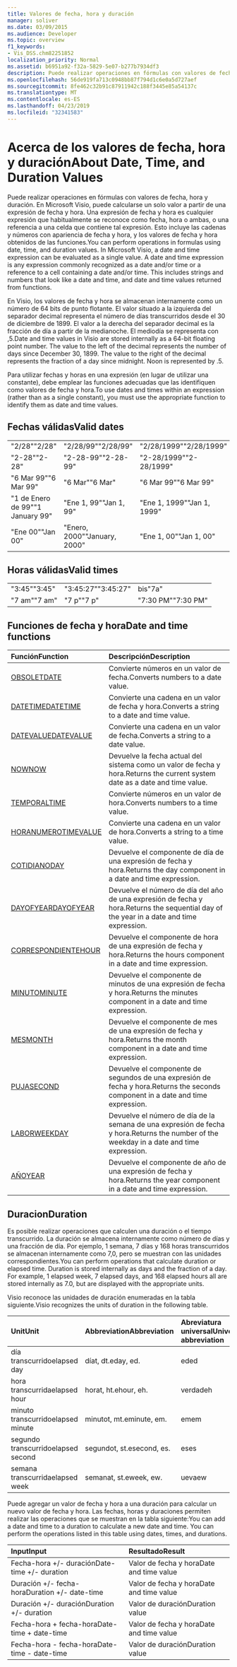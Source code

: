 ```yaml
---
title: Valores de fecha, hora y duración
manager: soliver
ms.date: 03/09/2015
ms.audience: Developer
ms.topic: overview
f1_keywords:
- Vis_DSS.chm82251852
localization_priority: Normal
ms.assetid: b6951a92-f32a-5829-5e07-b277b7934df3
description: Puede realizar operaciones en fórmulas con valores de fecha, hora y duración. En Microsoft Visio, puede calcularse un solo valor a partir de una expresión de fecha y hora. Una expresión de fecha y hora es cualquier expresión que habitualmente se reconoce como fecha, hora o ambas, o una referencia a una celda que contiene tal expresión. Esto incluye las cadenas y números con apariencia de fecha y hora, y los valores de fecha y hora obtenidos de las funciones.
ms.openlocfilehash: 56de919fa713c0948bb87f794d1c6e0a5d727aef
ms.sourcegitcommit: 8fe462c32b91c87911942c188f3445e85a54137c
ms.translationtype: MT
ms.contentlocale: es-ES
ms.lasthandoff: 04/23/2019
ms.locfileid: "32341583"
---
```

# <a name="about-date-time-and-duration-values"></a><span data-ttu-id="759c5-106">Acerca de los valores de fecha, hora y duración</span><span class="sxs-lookup"><span data-stu-id="759c5-106">About Date, Time, and Duration Values</span></span>

<span data-ttu-id="759c5-p102">Puede realizar operaciones en fórmulas con valores de fecha, hora y duración. En Microsoft Visio, puede calcularse un solo valor a partir de una expresión de fecha y hora. Una expresión de fecha y hora es cualquier expresión que habitualmente se reconoce como fecha, hora o ambas, o una referencia a una celda que contiene tal expresión. Esto incluye las cadenas y números con apariencia de fecha y hora, y los valores de fecha y hora obtenidos de las funciones.</span><span class="sxs-lookup"><span data-stu-id="759c5-p102">You can perform operations in formulas using date, time, and duration values. In Microsoft Visio, a date and time expression can be evaluated as a single value. A date and time expression is any expression commonly recognized as a date and/or time or a reference to a cell containing a date and/or time. This includes strings and numbers that look like a date and time, and date and time values returned from functions.</span></span>
  
<span data-ttu-id="759c5-p103">En Visio, los valores de fecha y hora se almacenan internamente como un número de 64 bits de punto flotante. El valor situado a la izquierda del separador decimal representa el número de días transcurridos desde el 30 de diciembre de 1899. El valor a la derecha del separador decimal es la fracción de día a partir de la medianoche. El mediodía se representa con ,5.</span><span class="sxs-lookup"><span data-stu-id="759c5-p103">Date and time values in Visio are stored internally as a 64-bit floating point number. The value to the left of the decimal represents the number of days since December 30, 1899. The value to the right of the decimal represents the fraction of a day since midnight. Noon is represented by .5.</span></span>
  
<span data-ttu-id="759c5-115">Para utilizar fechas y horas en una expresión (en lugar de utilizar una constante), debe emplear las funciones adecuadas que las identifiquen como valores de fecha y hora.</span><span class="sxs-lookup"><span data-stu-id="759c5-115">To use dates and times within an expression (rather than as a single constant), you must use the appropriate function to identify them as date and time values.</span></span>
  
## <a name="valid-dates"></a><span data-ttu-id="759c5-116">Fechas válidas</span><span class="sxs-lookup"><span data-stu-id="759c5-116">Valid dates</span></span>

||||
|:-----|:-----|:-----|
| <span data-ttu-id="759c5-117">"2/28"</span><span class="sxs-lookup"><span data-stu-id="759c5-117">"2/28"</span></span>  <br/> | <span data-ttu-id="759c5-118">"2/28/99"</span><span class="sxs-lookup"><span data-stu-id="759c5-118">"2/28/99"</span></span>  <br/> | <span data-ttu-id="759c5-119">"2/28/1999"</span><span class="sxs-lookup"><span data-stu-id="759c5-119">"2/28/1999"</span></span>  <br/> |
| <span data-ttu-id="759c5-120">"2-28"</span><span class="sxs-lookup"><span data-stu-id="759c5-120">"2-28"</span></span>  <br/> | <span data-ttu-id="759c5-121">"2-28-99"</span><span class="sxs-lookup"><span data-stu-id="759c5-121">"2-28-99"</span></span>  <br/> | <span data-ttu-id="759c5-122">"2-28/1999"</span><span class="sxs-lookup"><span data-stu-id="759c5-122">"2-28/1999"</span></span>  <br/> |
| <span data-ttu-id="759c5-123">"6 Mar 99"</span><span class="sxs-lookup"><span data-stu-id="759c5-123">"6 Mar 99"</span></span>  <br/> | <span data-ttu-id="759c5-124">"6 Mar"</span><span class="sxs-lookup"><span data-stu-id="759c5-124">"6 Mar"</span></span>  <br/> | <span data-ttu-id="759c5-125">"6 Mar 99"</span><span class="sxs-lookup"><span data-stu-id="759c5-125">"6 Mar 99"</span></span>  <br/> |
| <span data-ttu-id="759c5-126">"1 de Enero de 99"</span><span class="sxs-lookup"><span data-stu-id="759c5-126">"1 January 99"</span></span>  <br/> | <span data-ttu-id="759c5-127">"Ene 1, 99"</span><span class="sxs-lookup"><span data-stu-id="759c5-127">"Jan 1, 99"</span></span>  <br/> | <span data-ttu-id="759c5-128">"Ene 1, 1999"</span><span class="sxs-lookup"><span data-stu-id="759c5-128">"Jan 1, 1999"</span></span>  <br/> |
| <span data-ttu-id="759c5-129">"Ene 00"</span><span class="sxs-lookup"><span data-stu-id="759c5-129">"Jan 00"</span></span>  <br/> | <span data-ttu-id="759c5-130">"Enero, 2000"</span><span class="sxs-lookup"><span data-stu-id="759c5-130">"January, 2000"</span></span>  <br/> | <span data-ttu-id="759c5-131">"Ene 1, 00"</span><span class="sxs-lookup"><span data-stu-id="759c5-131">"Jan 1, 00"</span></span>  <br/> |
   
## <a name="valid-times"></a><span data-ttu-id="759c5-132">Horas válidas</span><span class="sxs-lookup"><span data-stu-id="759c5-132">Valid times</span></span>

||||
|:-----|:-----|:-----|
| <span data-ttu-id="759c5-133">"3:45"</span><span class="sxs-lookup"><span data-stu-id="759c5-133">"3:45"</span></span>  <br/> | <span data-ttu-id="759c5-134">"3:45:27"</span><span class="sxs-lookup"><span data-stu-id="759c5-134">"3:45:27"</span></span>  <br/> | <span data-ttu-id="759c5-135">bis</span><span class="sxs-lookup"><span data-stu-id="759c5-135">"7a"</span></span>  <br/> |
| <span data-ttu-id="759c5-136">"7 am"</span><span class="sxs-lookup"><span data-stu-id="759c5-136">"7 am"</span></span>  <br/> | <span data-ttu-id="759c5-137">"7 p"</span><span class="sxs-lookup"><span data-stu-id="759c5-137">"7 p"</span></span>  <br/> | <span data-ttu-id="759c5-138">"7:30 PM"</span><span class="sxs-lookup"><span data-stu-id="759c5-138">"7:30 PM"</span></span>  <br/> |
   
## <a name="date-and-time-functions"></a><span data-ttu-id="759c5-139">Funciones de fecha y hora</span><span class="sxs-lookup"><span data-stu-id="759c5-139">Date and time functions</span></span>

|<span data-ttu-id="759c5-140">**Función**</span><span class="sxs-lookup"><span data-stu-id="759c5-140">**Function**</span></span>|<span data-ttu-id="759c5-141">**Descripción**</span><span class="sxs-lookup"><span data-stu-id="759c5-141">**Description**</span></span>|
|:-----|:-----|
|[<span data-ttu-id="759c5-142">OBSOLET</span><span class="sxs-lookup"><span data-stu-id="759c5-142">DATE</span></span>](date-function-visioshapesheet.md) <br/> | <span data-ttu-id="759c5-143">Convierte números en un valor de fecha.</span><span class="sxs-lookup"><span data-stu-id="759c5-143">Converts numbers to a date value.</span></span>  <br/> |
|[<span data-ttu-id="759c5-144">DATETIME</span><span class="sxs-lookup"><span data-stu-id="759c5-144">DATETIME</span></span>](datetime-function.md) <br/> | <span data-ttu-id="759c5-145">Convierte una cadena en un valor de fecha y hora.</span><span class="sxs-lookup"><span data-stu-id="759c5-145">Converts a string to a date and time value.</span></span>  <br/> |
|[<span data-ttu-id="759c5-146">DATEVALUE</span><span class="sxs-lookup"><span data-stu-id="759c5-146">DATEVALUE</span></span>](datevalue-function-visioshapesheet.md) <br/> | <span data-ttu-id="759c5-147">Convierte una cadena en un valor de fecha.</span><span class="sxs-lookup"><span data-stu-id="759c5-147">Converts a string to a date value.</span></span>  <br/> |
|[<span data-ttu-id="759c5-148">NOW</span><span class="sxs-lookup"><span data-stu-id="759c5-148">NOW</span></span>](now-function-visioshapesheet.md) <br/> | <span data-ttu-id="759c5-149">Devuelve la fecha actual del sistema como un valor de fecha y hora.</span><span class="sxs-lookup"><span data-stu-id="759c5-149">Returns the current system date as a date and time value.</span></span>  <br/> |
|[<span data-ttu-id="759c5-150">TEMPORAL</span><span class="sxs-lookup"><span data-stu-id="759c5-150">TIME</span></span>](time-function-visioshapesheet.md) <br/> | <span data-ttu-id="759c5-151">Convierte números en un valor de hora.</span><span class="sxs-lookup"><span data-stu-id="759c5-151">Converts numbers to a time value.</span></span>  <br/> |
|[<span data-ttu-id="759c5-152">HORANUMERO</span><span class="sxs-lookup"><span data-stu-id="759c5-152">TIMEVALUE</span></span>](timevalue-function-visioshapesheet.md) <br/> | <span data-ttu-id="759c5-153">Convierte una cadena en un valor de hora.</span><span class="sxs-lookup"><span data-stu-id="759c5-153">Converts a string to a time value.</span></span>  <br/> |
|[<span data-ttu-id="759c5-154">COTIDIANO</span><span class="sxs-lookup"><span data-stu-id="759c5-154">DAY</span></span>](day-function-visioshapesheet.md) <br/> | <span data-ttu-id="759c5-155">Devuelve el componente de día de una expresión de fecha y hora.</span><span class="sxs-lookup"><span data-stu-id="759c5-155">Returns the day component in a date and time expression.</span></span>  <br/> |
|[<span data-ttu-id="759c5-156">DAYOFYEAR</span><span class="sxs-lookup"><span data-stu-id="759c5-156">DAYOFYEAR</span></span>](dayofyear-function.md) <br/> | <span data-ttu-id="759c5-157">Devuelve el número de día del año de una expresión de fecha y hora.</span><span class="sxs-lookup"><span data-stu-id="759c5-157">Returns the sequential day of the year in a date and time expression.</span></span>  <br/> |
|[<span data-ttu-id="759c5-158">CORRESPONDIENTE</span><span class="sxs-lookup"><span data-stu-id="759c5-158">HOUR</span></span>](hour-function-visioshapesheet.md) <br/> | <span data-ttu-id="759c5-159">Devuelve el componente de hora de una expresión de fecha y hora.</span><span class="sxs-lookup"><span data-stu-id="759c5-159">Returns the hours component in a date and time expression.</span></span>  <br/> |
|[<span data-ttu-id="759c5-160">MINUTO</span><span class="sxs-lookup"><span data-stu-id="759c5-160">MINUTE</span></span>](minute-function-visioshapesheet.md) <br/> | <span data-ttu-id="759c5-161">Devuelve el componente de minutos de una expresión de fecha y hora.</span><span class="sxs-lookup"><span data-stu-id="759c5-161">Returns the minutes component in a date and time expression.</span></span>  <br/> |
|[<span data-ttu-id="759c5-162">MES</span><span class="sxs-lookup"><span data-stu-id="759c5-162">MONTH</span></span>](month-function-visioshapesheet.md) <br/> | <span data-ttu-id="759c5-163">Devuelve el componente de mes de una expresión de fecha y hora.</span><span class="sxs-lookup"><span data-stu-id="759c5-163">Returns the month component in a date and time expression.</span></span>  <br/> |
|[<span data-ttu-id="759c5-164">PUJA</span><span class="sxs-lookup"><span data-stu-id="759c5-164">SECOND</span></span>](second-function-visioshapesheet.md) <br/> | <span data-ttu-id="759c5-165">Devuelve el componente de segundos de una expresión de fecha y hora.</span><span class="sxs-lookup"><span data-stu-id="759c5-165">Returns the seconds component in a date and time expression.</span></span>  <br/> |
|[<span data-ttu-id="759c5-166">LABOR</span><span class="sxs-lookup"><span data-stu-id="759c5-166">WEEKDAY</span></span>](weekday-function-visioshapesheet.md) <br/> | <span data-ttu-id="759c5-167">Devuelve el número de día de la semana de una expresión de fecha y hora.</span><span class="sxs-lookup"><span data-stu-id="759c5-167">Returns the number of the weekday in a date and time expression.</span></span>  <br/> |
|[<span data-ttu-id="759c5-168">AÑO</span><span class="sxs-lookup"><span data-stu-id="759c5-168">YEAR</span></span>](year-function-visioshapesheet.md) <br/> | <span data-ttu-id="759c5-169">Devuelve el componente de año de una expresión de fecha y hora.</span><span class="sxs-lookup"><span data-stu-id="759c5-169">Returns the year component in a date and time expression.</span></span>  <br/> |
   
## <a name="duration"></a><span data-ttu-id="759c5-170">Duracion</span><span class="sxs-lookup"><span data-stu-id="759c5-170">Duration</span></span>

<span data-ttu-id="759c5-p104">Es posible realizar operaciones que calculen una duración o el tiempo transcurrido. La duración se almacena internamente como número de días y una fracción de día. Por ejemplo, 1 semana, 7 días y 168 horas transcurridos se almacenan internamente como 7,0, pero se muestran con las unidades correspondientes.</span><span class="sxs-lookup"><span data-stu-id="759c5-p104">You can perform operations that calculate duration or elapsed time. Duration is stored internally as days and the fraction of a day. For example, 1 elapsed week, 7 elapsed days, and 168 elapsed hours all are stored internally as 7.0, but are displayed with the appropriate units.</span></span>
  
<span data-ttu-id="759c5-174">Visio reconoce las unidades de duración enumeradas en la tabla siguiente.</span><span class="sxs-lookup"><span data-stu-id="759c5-174">Visio recognizes the units of duration in the following table.</span></span>
  
|<span data-ttu-id="759c5-175">**Unit**</span><span class="sxs-lookup"><span data-stu-id="759c5-175">**Unit**</span></span>|<span data-ttu-id="759c5-176">**Abbreviation**</span><span class="sxs-lookup"><span data-stu-id="759c5-176">**Abbreviation**</span></span>|<span data-ttu-id="759c5-177">**Abreviatura universal**</span><span class="sxs-lookup"><span data-stu-id="759c5-177">**Universal abbreviation**</span></span>|
|:-----|:-----|:-----|
| <span data-ttu-id="759c5-178">día transcurrido</span><span class="sxs-lookup"><span data-stu-id="759c5-178">elapsed day</span></span>  <br/> | <span data-ttu-id="759c5-179">díat, dt.</span><span class="sxs-lookup"><span data-stu-id="759c5-179">eday, ed.</span></span>  <br/> | <span data-ttu-id="759c5-180">ed</span><span class="sxs-lookup"><span data-stu-id="759c5-180">ed</span></span>  <br/> |
| <span data-ttu-id="759c5-181">hora transcurrida</span><span class="sxs-lookup"><span data-stu-id="759c5-181">elapsed hour</span></span>  <br/> | <span data-ttu-id="759c5-182">horat, ht.</span><span class="sxs-lookup"><span data-stu-id="759c5-182">ehour, eh.</span></span>  <br/> | <span data-ttu-id="759c5-183">verdad</span><span class="sxs-lookup"><span data-stu-id="759c5-183">eh</span></span>  <br/> |
| <span data-ttu-id="759c5-184">minuto transcurrido</span><span class="sxs-lookup"><span data-stu-id="759c5-184">elapsed minute</span></span>  <br/> | <span data-ttu-id="759c5-185">minutot, mt.</span><span class="sxs-lookup"><span data-stu-id="759c5-185">eminute, em.</span></span>  <br/> | <span data-ttu-id="759c5-186">em</span><span class="sxs-lookup"><span data-stu-id="759c5-186">em</span></span>  <br/> |
| <span data-ttu-id="759c5-187">segundo transcurrido</span><span class="sxs-lookup"><span data-stu-id="759c5-187">elapsed second</span></span>  <br/> | <span data-ttu-id="759c5-188">segundot, st.</span><span class="sxs-lookup"><span data-stu-id="759c5-188">esecond, es.</span></span>  <br/> | <span data-ttu-id="759c5-189">es</span><span class="sxs-lookup"><span data-stu-id="759c5-189">es</span></span>  <br/> |
| <span data-ttu-id="759c5-190">semana transcurrida</span><span class="sxs-lookup"><span data-stu-id="759c5-190">elapsed week</span></span>  <br/> | <span data-ttu-id="759c5-191">semanat, st.</span><span class="sxs-lookup"><span data-stu-id="759c5-191">eweek, ew.</span></span>  <br/> | <span data-ttu-id="759c5-192">ueva</span><span class="sxs-lookup"><span data-stu-id="759c5-192">ew</span></span>  <br/> |
   
<span data-ttu-id="759c5-p105">Puede agregar un valor de fecha y hora a una duración para calcular un nuevo valor de fecha y hora. Las fechas, horas y duraciones permiten realizar las operaciones que se muestran en la tabla siguiente:</span><span class="sxs-lookup"><span data-stu-id="759c5-p105">You can add a date and time to a duration to calculate a new date and time. You can perform the operations listed in this table using dates, times, and durations.</span></span>
  
|<span data-ttu-id="759c5-195">**Input**</span><span class="sxs-lookup"><span data-stu-id="759c5-195">**Input**</span></span>|<span data-ttu-id="759c5-196">**Resultado**</span><span class="sxs-lookup"><span data-stu-id="759c5-196">**Result**</span></span>|
|:-----|:-----|
| <span data-ttu-id="759c5-197">Fecha-hora +/- duración</span><span class="sxs-lookup"><span data-stu-id="759c5-197">Date-time +/- duration</span></span>  <br/> | <span data-ttu-id="759c5-198">Valor de fecha y hora</span><span class="sxs-lookup"><span data-stu-id="759c5-198">Date and time value</span></span>  <br/> |
| <span data-ttu-id="759c5-199">Duración +/- fecha-hora</span><span class="sxs-lookup"><span data-stu-id="759c5-199">Duration +/- date-time</span></span>  <br/> | <span data-ttu-id="759c5-200">Valor de fecha y hora</span><span class="sxs-lookup"><span data-stu-id="759c5-200">Date and time value</span></span>  <br/> |
| <span data-ttu-id="759c5-201">Duración +/- duración</span><span class="sxs-lookup"><span data-stu-id="759c5-201">Duration +/- duration</span></span>  <br/> | <span data-ttu-id="759c5-202">Valor de duración</span><span class="sxs-lookup"><span data-stu-id="759c5-202">Duration value</span></span>  <br/> |
| <span data-ttu-id="759c5-203">Fecha-hora + fecha-hora</span><span class="sxs-lookup"><span data-stu-id="759c5-203">Date-time + date-time</span></span>  <br/> | <span data-ttu-id="759c5-204">Valor de fecha y hora</span><span class="sxs-lookup"><span data-stu-id="759c5-204">Date and time value</span></span>  <br/> |
| <span data-ttu-id="759c5-205">Fecha-hora - fecha-hora</span><span class="sxs-lookup"><span data-stu-id="759c5-205">Date-time - date-time</span></span>  <br/> | <span data-ttu-id="759c5-206">Valor de duración</span><span class="sxs-lookup"><span data-stu-id="759c5-206">Duration value</span></span>  <br/> |
   

